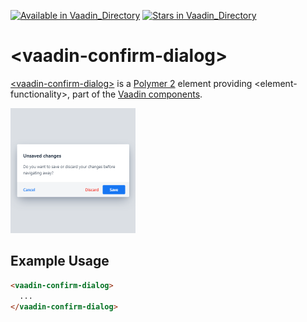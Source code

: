 [![Available in Vaadin_Directory](https://img.shields.io/vaadin-directory/v/vaadinvaadin-confirm-dialog.svg)](https://vaadin.com/directory/component/vaadinvaadin-confirm-dialog)
[![Stars in Vaadin_Directory](https://img.shields.io/vaadin-directory/stars/vaadinvaadin-confirm-dialog.svg)](https://vaadin.com/directory/component/vaadinvaadin-confirm-dialog)

# &lt;vaadin-confirm-dialog&gt;

[&lt;vaadin-confirm-dialog&gt;](https://vaadin.com/components/vaadin-confirm-dialog) is a [Polymer 2](http://polymer-project.org) element providing &lt;element-functionality&gt;, part of the [Vaadin components](https://vaadin.com/components).

[<img src="https://raw.githubusercontent.com/vaadin/vaadin-confirm-dialog/master/screenshot.png" width="200" alt="Screenshot of vaadin-confirm-dialog">](https://vaadin.com/components/vaadin-confirm-dialog)

## Example Usage

```html
<vaadin-confirm-dialog>
  ...
</vaadin-confirm-dialog>
```
